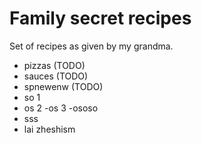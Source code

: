 # Family secret recipes

Set of recipes as given by my grandma.

- pizzas (TODO)
- sauces (TODO)
- spnewenw (TODO)
- so 1
- os 2
-os 3
-ososo
- sss
- lai
zheshism